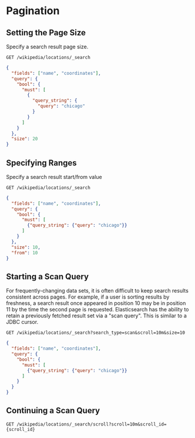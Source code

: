 # Pagination

## Setting the Page Size

Specify a search result page size.

`GET /wikipedia/locations/_search`

```json
{
  "fields": ["name", "coordinates"],
  "query": {
    "bool": {
      "must": [
        {
          "query_string": {
            "query": "chicago"
          }
        }
      ]
    }
  },
  "size": 20
}
```

## Specifying Ranges

Specify a search result start/from value

`GET /wikipedia/locations/_search`

```json
{
  "fields": ["name", "coordinates"],
  "query": {
    "bool": {
      "must": [
        {"query_string": {"query": "chicago"}}
      ]
    }
  },
  "size": 10,
  "from": 10
}
```

## Starting a Scan Query

For frequently-changing data sets, it is often difficult to 
keep search results consistent across pages. For example, if 
a user is sorting results by freshness, a search result once appeared in position 10 may be in position 11 by the time the second page is requested. Elasticsearch has the ability to retain a previously fetched result set via a "scan query".  This is similar to a JDBC cursor.

`GET /wikipedia/locations/_search?search_type=scan&scroll=10m&size=10`

```json
{
  "fields": ["name", "coordinates"],
  "query": {
    "bool": {
      "must": [
        {"query_string": {"query": "chicago"}}
      ]
    }
  }
}
```

## Continuing a Scan Query

`GET /wikipedia/locations/_search/scroll?scroll=10m&scroll_id={scroll_id}`